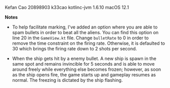 Kefan Cao
20898903 k33cao
kotlinc-jvm 1.6.10
macOS 12.1

**Notes**
- To help facilitate marking, I've added an option where you are able to 
spam bullets in order to beat all the aliens. You can find this option on 
line 20 in the `GameView.kt` file. Change `bulletRate` to 0 in order to remove 
the time constraint on the firing rate. Otherwise, it is defaulted to 30 which 
brings the firing rate down to 2 shots per second. 


- When the ship gets hit by a enemy bullet. A new ship is spawn 
in the same spot and remains invincible for 5 seconds and is able to 
move around freely while everything else becomes frozen; however, as soon as the ship opens fire, the game starts up and gameplay resumes as normal. The freezing is dictated by 
the ship flashing. 
